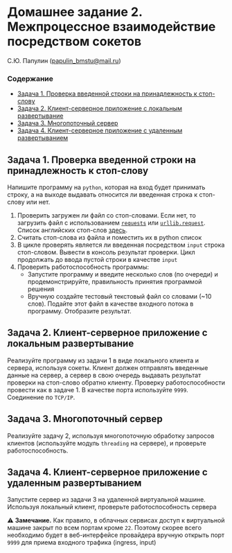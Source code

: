 
# Домашнее задание 2. Межпроцессное взаимодействие посредством сокетов

С.Ю. Папулин (papulin_bmstu@mail.ru)

### Содержание

- [Задача 1. Проверка введенной строки на принадлежность к стоп-слову](#Задание-1.-Проверка-введенной-строки-на-принадлежность-к-стоп-слову)
- [Задача 2. Клиент-серверное приложение с локальным развертывание](#Задача-2.-Клиент-серверное-приложение-с-локальным-развертывание)
- [Задача 3. Многопоточный сервер](#Задача-3.-Многопоточный-сервер)
- [Задача 4. Клиент-серверное приложение с удаленным развертыванием](#Задача-4.-Клиент-серверное-приложение-с-удаленным-развертыванием)

## **Задача 1.** Проверка введенной строки на принадлежность к стоп-слову

Напишите программу на `python`, которая на вход будет принимать строку, а на выходе выдавать относится ли введенная строка к стоп-слову или нет.

1. Проверить загружен ли файл со стоп-словами. Если нет, то загрузить файл с использованием [`requests`](https://docs.python-requests.org/en/latest/) или [`urllib.request`](https://docs.python.org/3.7/library/urllib.request.html). Список английских стоп-слов [здесь](https://gist.githubusercontent.com/sebleier/554280/raw/7e0e4a1ce04c2bb7bd41089c9821dbcf6d0c786c/NLTK's%2520list%2520of%2520english%2520stopwords).
2. Считать стоп-слова из файла и поместить их в python список
3. В цикле проверять является ли введенная посредством `input` строка  стоп-словом. Вывести в консоль результат проверки. Цикл продолжать до ввода пустой строки в качестве `input`
4. Проверить работоспособность программы: 
    - Запустите программу и введите несколько слов (по очереди) и продемонстрируйте, правильность принятия программой решения
    - Вручную создайте тестовый текстовый файл со словами (~10 слов). Подайте этот файл в качестве входного потока в программу. Отобразите результат.


## **Задача 2.** Клиент-серверное приложение с локальным развертывание

Реализуйте программу из задачи 1 в виде локального клиента и сервера, используя сокеты. Клиент должен отправлять введенные данные на сервер, а сервер в свою очередь выдавать результат проверки на стоп-слово обратно клиенту. Проверку работоспособности провести как в задаче 1. В качестве порта используйте `9999`. Соединение по `TCP/IP`.

## **Задача 3.** Многопоточный сервер

Реализуйте задачу 2, используя многопоточную обработку запросов клиентов (используйте модуль `threading` на сервере), и проверьте работоспособность.

## **Задача 4.** Клиент-серверное приложение с удаленным развертыванием

Запустите сервер из задачи 3 на удаленной виртуальной машине. Используя локальный клиент, проверьте работоспособность сервера

⚠️ **Замечание.** Как правило, в облачных сервисах доступ к виртуальной машине закрыт по всем портам кроме `22`. Поэтому скорее всего необходимо будет в веб-интерфейсе провайдера вручную открыть порт `9999` для приема входного трафика (ingress, input)



